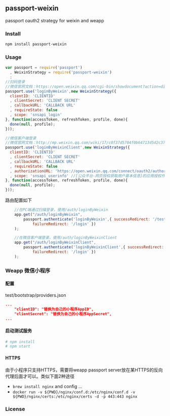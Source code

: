 ## passport-weixin
passport oauth2 strategy for weixin and weapp

### Install

```bash
npm install passport-weixin
```

### Usage

```js
var passport = require('passport')
  , WeixinStrategy = require('passport-weixin')
  ;
//扫码登录
//微信官网文档：https://open.weixin.qq.com/cgi-bin/showdocument?action=dir_list&t=resource/res_list&verify=1&id=open1419316505&token=&lang=zh_DX
passport.use('loginByWeixin',new WeixinStrategy({
  clientID: 'CLIENTID'
  , clientSecret: 'CLIENT SECRET'
  , callbackURL: 'CALLBACK URL'
  , requireState: false
  , scope: 'snsapi_login'
}, function(accessToken, refreshToken, profile, done){
  done(null, profile);
}));

//微信客户端登录
//微信官网文档：http://mp.weixin.qq.com/wiki/17/c0f37d5704f0b64713d5d2c37b468d75.html
passport.use('loginByWeixinClient',new WeixinStrategy({
  clientID: 'CLIENTID'
  , clientSecret: 'CLIENT SECRET'
  , callbackURL: 'CALLBACK URL'
  , requireState: false
  , authorizationURL: 'https://open.weixin.qq.com/connect/oauth2/authorize' //[公众平台-网页授权获取用户基本信息]的授权URL 不同于[开放平台-网站应用微信登录]的授权URL
  , scope: 'snsapi_userinfo' //[公众平台-网页授权获取用户基本信息]的应用授权作用域 不同于[开放平台-网站应用微信登录]的授权URL
}, function(accessToken, refreshToken, profile, done){
  done(null, profile);
}));

```

路由配置如下

```js
    //在PC端通过扫描登录，使用/auth/loginByWeixin
    app.get("/auth/loginByWeixin",
        passport.authenticate('loginByWeixin',{ successRedirect: '/test/hello',
            failureRedirect: '/login' })
    );

    //在微信客户端登录，使用/auth/loginByWeixinClient
    app.get("/auth/loginByWeixinClient",
        passport.authenticate('loginByWeixinClient',{ successRedirect: '/test/hello',
            failureRedirect: '/login' })
    );
```

### Weapp 微信小程序

#### 配置
test/bootstrap/providers.json
```json
...
    "clientID": "替换为自己的小程序AppID",
    "clientSecret": "替换为自己的小程序AppSecret",
...
```

#### 启动测试服务
```bash
# npm install
# npm start
```

#### HTTPS
由于小程序只支持HTTPS，需要将weapp passport server放在某HTTPS的反向代理后面才可以。类似下面2种途径
- `brew install nginx` and config ...
- `docker run -v ${PWD}/nginx/conf.d:/etc/nginx/conf.d -v ${PWD}/nginx/certs:/etc/nginx/certs -d -p 443:443 nginx`

### License
